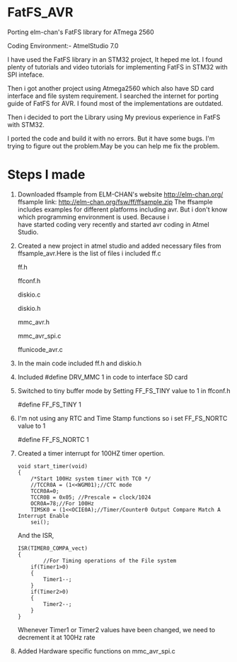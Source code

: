 # FatFS_AVR
Porting elm-chan's FatFS library for ATmega 2560

Coding Environment:- AtmelStudio 7.0

I have used the FatFS library in an STM32 project, It heped me lot. I found plenty of tutorials and video tutorials for implementing FatFS in STM32 with SPI inteface.

Then i got another project using Atmega2560 which also have SD card interface and file system requirement. I searched the internet for porting guide of FatFS for AVR. I found most of the implementations are outdated.

Then i decided to port the Library using My previous experience in FatFS with STM32.

I ported the code and build it with no errors. But it have some bugs. I'm trying to figure out the problem.May be you can help me fix the problem.  

# Steps I made

1.  Downloaded ffsample from ELM-CHAN's website http://elm-chan.org/
    ffsample link: http://elm-chan.org/fsw/ff/ffsample.zip
    The ffsample includes examples for different platforms including avr. But i don't know which programming environment is used. Because i     
    have started coding very recently and started avr coding in Atmel Studio.
2.  Created a new project in atmel studio and added necessary files from ffsample_avr.Here is the list of files i included
    ff.c 
    
    ff.h
    
    ffconf.h
    
    diskio.c
    
    diskio.h
    
    mmc_avr.h
    
    mmc_avr_spi.c
    
    ffunicode_avr.c
    
3.  In the main code included ff.h and diskio.h
4.  Included #define DRV_MMC 1  in code to interface SD card
5.  Switched to tiny buffer mode by Setting FF_FS_TINY value to 1 in ffconf.h

    #define FF_FS_TINY		1
6.  I'm not using any RTC and Time Stamp functions so i set FF_FS_NORTC value to 1 

    #define FF_FS_NORTC		1

7.  Created a timer interrupt for 100HZ timer opertion.
    ```
    void start_timer(void)
    {
	    /*Start 100Hz system timer with TC0 */
	    //TCCR0A = (1<<WGM01);//CTC mode
	    TCCR0A=0;
	    TCCR0B = 0x05; //Prescale = clock/1024
	    OCR0A=78;//For 100Hz
	    TIMSK0 = (1<<OCIE0A);//Timer/Counter0 Output Compare Match A Interrupt Enable
	    sei();
    ```
    And the ISR,
    ```
    ISR(TIMER0_COMPA_vect)
    {
    		//For Timing operations of the File system
		if(Timer1>0)
		{
			Timer1--;
		}
		if(Timer2>0)
		{
			Timer2--;
		}
    }
    ```
    Whenever Timer1 or Timer2 values have been changed, we need to decrement it at 100Hz rate

8.  Added Hardware specific functions on mmc_avr_spi.c

